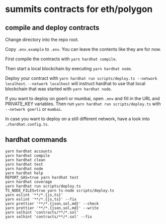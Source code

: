 # summits contracts for eth/polygon

## compile and deploy contracts
Change directory into the repo root. 

Copy `.env.example` to `.env`. You can leave the contents like they are for now.

First compile the contracts with `yarn hardhat compile`. 

Then start a local blockchain by executing `yarn hardhat node`.

Deploy your contract with `yarn hardhat run scripts/deploy.ts --network localhost`. `--network localhost` will instruct hardhat to use that local blockchain that was started with `yarn hardhat node`. 

If you want to deploy on goerli or mumbai, open `.env` and fill in the URL and PRIVATE_KEY variables. Then run `yarn hardhat run scripts/deploy.ts` with `--network goerli` or `mumbai`. 

In case you want to deploy on a still different network, have a look into `./hardhat.config.ts`. 

## hardhat commands

```shell
yarn hardhat accounts
yarn hardhat compile
yarn hardhat clean
yarn hardhat test
yarn hardhat node
yarn hardhat help
REPORT_GAS=true yarn hardhat test
yarn hardhat coverage
yarn hardhat run scripts/deploy.ts
TS_NODE_FILES=true yarn ts-node scripts/deploy.ts
yarn eslint '**/*.{js,ts}'
yarn eslint '**/*.{js,ts}' --fix
yarn prettier '**/*.{json,sol,md}' --check
yarn prettier '**/*.{json,sol,md}' --write
yarn solhint 'contracts/**/*.sol'
yarn solhint 'contracts/**/*.sol' --fix
```

<!---
## Etherscan verification

To try out Etherscan verification, you first need to deploy a contract to an Ethereum network that's supported by Etherscan, such as Ropsten.

In this project, copy the .env.example file to a file named .env, and then edit it to fill in the details. Enter your Etherscan API key, your Ropsten node URL (eg from Alchemy), and the private key of the account which will send the deployment transaction. With a valid .env file in place, first deploy your contract:

```shell
hardhat run --network ropsten scripts/deploy.ts
```

Then, copy the deployment address and paste it in to replace `DEPLOYED_CONTRACT_ADDRESS` in this command:

```shell
yarn hardhat verify --network ropsten DEPLOYED_CONTRACT_ADDRESS "Hello, Hardhat!"
```

## Performance optimizations

For faster runs of your tests and scripts, consider skipping ts-node's type checking by setting the environment variable `TS_NODE_TRANSPILE_ONLY` to `1` in hardhat's environment. For more details see [the documentation](https://hardhat.org/guides/typescript.html#performance-optimizations).
-->
